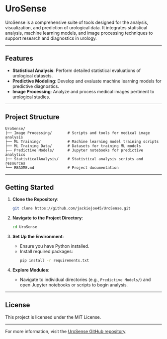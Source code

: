# UroSense

UroSense is a comprehensive suite of tools designed for the analysis, visualization, and prediction of urological data. It integrates statistical analysis, machine learning models, and image processing techniques to support research and diagnostics in urology.

---

## Features

- **Statistical Analysis**: Perform detailed statistical evaluations of urological datasets.
- **Predictive Modeling**: Develop and evaluate machine learning models for predictive diagnostics.
- **Image Processing**: Analyze and process medical images pertinent to urological studies.

---

## Project Structure


```
UroSense/
├── Image Processing/       # Scripts and tools for medical image analysis
├── ML Training/            # Machine learning model training scripts
├── ML Training Data/       # Datasets for training ML models
├── Predictive Models/      # Jupyter notebooks for predictive analytics
├── StatisticalAnalysis/    # Statistical analysis scripts and resources
└── README.md               # Project documentation
```


---

## Getting Started

1. **Clone the Repository**:
   ```bash
   git clone https://github.com/jackiejoe45/UroSense.git
   ```


2. **Navigate to the Project Directory**:
   ```bash
   cd UroSense
   ```


3. **Set Up the Environment**:
   - Ensure you have Python installed.
   - Install required packages:
     ```bash
     pip install -r requirements.txt
     ```

4. **Explore Modules**:
   - Navigate to individual directories (e.g., `Predictive Models/`) and open Jupyter notebooks or scripts to begin analysis.

---

## License

This project is licensed under the MIT License.

---

For more information, visit the [UroSense GitHub repository](https://github.com/jackiejoe45/UroSense). 
